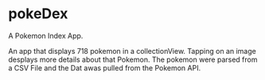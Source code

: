 # pokeDex

A Pokemon Index App.

An app that displays 718 pokemon in a collectionView. Tapping on an image desplays more details about that Pokemon. 
The pokemon were parsed from a CSV File and the Dat awas pulled from the Pokemon API.


